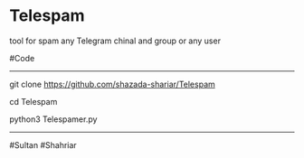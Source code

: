 # Telespam

tool for spam any Telegram chinal and group or any user

#Code
_______________________________________________________
git clone https://github.com/shazada-shariar/Telespam



cd Telespam



python3 Telespamer.py


_______________________________________________________

#Sultan
       #Shahriar
